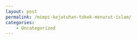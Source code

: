 ```yaml
---
layout: post
permalink: /mimpi-kejatuhan-tokek-menurut-islam/
categories:
    - Uncategorized
---
```


